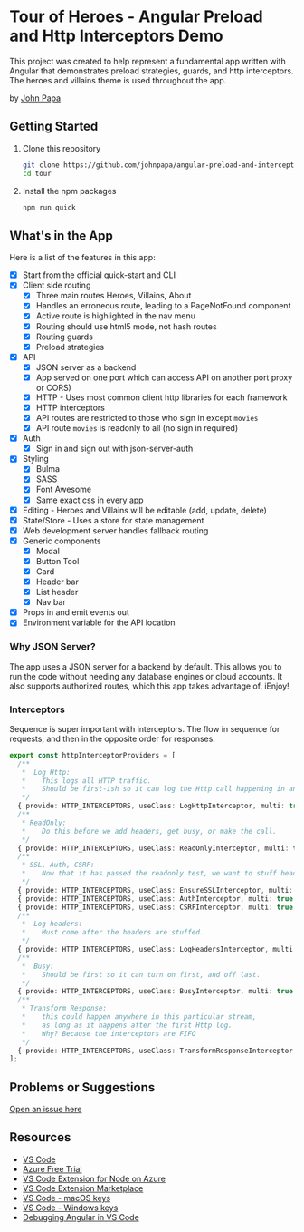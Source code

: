 # Tour of Heroes - Angular Preload and Http Interceptors Demo

This project was created to help represent a fundamental app written with Angular that demonstrates preload strategies, guards, and http interceptors. The heroes and villains theme is used throughout the app.

by [John Papa](http://twitter.com/john_papa)

## Getting Started

1. Clone this repository

   ```bash
   git clone https://github.com/johnpapa/angular-preload-and-interceptors.git tour
   cd tour
   ```

1. Install the npm packages

   ```bash
   npm run quick
   ```

## What's in the App

Here is a list of the features in this app:

- [x] Start from the official quick-start and CLI
- [x] Client side routing
  - [x] Three main routes Heroes, Villains, About
  - [x] Handles an erroneous route, leading to a PageNotFound component
  - [x] Active route is highlighted in the nav menu
  - [x] Routing should use html5 mode, not hash routes
  - [x] Routing guards
  - [x] Preload strategies
- [x] API
  - [x] JSON server as a backend
  - [x] App served on one port which can access API on another port proxy or CORS)
  - [x] HTTP - Uses most common client http libraries for each framework
  - [x] HTTP interceptors
  - [x] API routes are restricted to those who sign in except `movies`
  - [x] API route `movies` is readonly to all (no sign in required)
- [x] Auth
  - [x] Sign in and sign out with json-server-auth
- [x] Styling
  - [x] Bulma
  - [x] SASS
  - [x] Font Awesome
  - [x] Same exact css in every app
- [x] Editing - Heroes and Villains will be editable (add, update, delete)
- [x] State/Store - Uses a store for state management
- [x] Web development server handles fallback routing
- [x] Generic components
  - [x] Modal
  - [x] Button Tool
  - [x] Card
  - [x] Header bar
  - [x] List header
  - [x] Nav bar
- [x] Props in and emit events out
- [x] Environment variable for the API location

### Why JSON Server?

The app uses a JSON server for a backend by default. This allows you to run the code without needing any database engines or cloud accounts. It also supports authorized routes, which this app takes advantage of. iEnjoy!

### Interceptors

Sequence is super important with interceptors. The flow in sequence for requests, and then in the opposite order for responses.

```typescript
export const httpInterceptorProviders = [
  /**
   *  Log Http:
   *    This logs all HTTP traffic.
   *    Should be first-ish so it can log the Http call happening in and out (last).
   */
  { provide: HTTP_INTERCEPTORS, useClass: LogHttpInterceptor, multi: true },
  /**
   * ReadOnly:
   *    Do this before we add headers, get busy, or make the call.
   */
  { provide: HTTP_INTERCEPTORS, useClass: ReadOnlyInterceptor, multi: true },
  /**
   * SSL, Auth, CSRF:
   *    Now that it has passed the readonly test, we want to stuff headers and proceed.
   */
  { provide: HTTP_INTERCEPTORS, useClass: EnsureSSLInterceptor, multi: true },
  { provide: HTTP_INTERCEPTORS, useClass: AuthInterceptor, multi: true },
  { provide: HTTP_INTERCEPTORS, useClass: CSRFInterceptor, multi: true },
  /**
   *  Log headers:
   *    Must come after the headers are stuffed.
   */
  { provide: HTTP_INTERCEPTORS, useClass: LogHeadersInterceptor, multi: true },
  /**
   *  Busy:
   *    Should be first so it can turn on first, and off last.
   */
  { provide: HTTP_INTERCEPTORS, useClass: BusyInterceptor, multi: true },
  /**
   * Transform Response:
   *    this could happen anywhere in this particular stream,
   *    as long as it happens after the first Http log.
   *    Why? Because the interceptors are FIFO
   */
  { provide: HTTP_INTERCEPTORS, useClass: TransformResponseInterceptor, multi: true },
];
```

## Problems or Suggestions

[Open an issue here](/issues)

## Resources

- [VS Code](https://code.visualstudio.com?wt.mc_id=angularpreloadinterceptors-github-jopapa)
- [Azure Free Trial](https://azure.microsoft.com/en-us/free/?wt.mc_id=angularpreloadinterceptors-github-jopapa)
- [VS Code Extension for Node on Azure](https://marketplace.visualstudio.com/items?itemName=ms-vscode.vscode-node-azure-pack&WT.mc_id=angularpreloadinterceptors-github-jopapa)
- [VS Code Extension Marketplace](https://marketplace.visualstudio.com/vscode?wt.mc_id=angularpreloadinterceptors-github-jopapa)
- [VS Code - macOS keys](https://code.visualstudio.com/shortcuts/keyboard-shortcuts-macos.pdf?WT.mc_id=angularpreloadinterceptors-github-jopapa)
- [VS Code - Windows keys](https://code.visualstudio.com/shortcuts/keyboard-shortcuts-windows.pdf?WT.mc_id=angularpreloadinterceptors-github-jopapa)
- [Debugging Angular in VS Code](https://code.visualstudio.com/docs/nodejs/angular-tutorial?wt.mc_id=angularpreloadinterceptors-github-jopapa)
